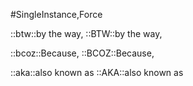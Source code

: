 #SingleInstance,Force


::btw::by the way, 
::BTW::by the way, 

::bcoz::Because, 
::BCOZ::Because, 

::aka::also known as 
::AKA::also known as 





